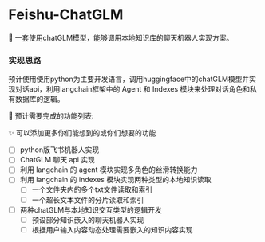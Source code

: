 # Feishu-ChatGLM
🍎 一套使用chatGLM模型，能够调用本地知识库的聊天机器人实现方案。  

### 实现思路  
预计使用使用python为主要开发语言，调用huggingface中的chatGLM模型并实现对话api，利用langchain框架中的 Agent 和 Indexes 模块来处理对话角色和私有数据库的逻辑。

🚀 预计需要完成的功能列表:

✨ 可以添加更多你们能想到的或你们想要的功能

- [ ] python版飞书机器人实现  
- [ ] ChatGLM 聊天 api 实现  
- [ ] 利用 langchain 的 agent 模块实现多角色的丝滑转换能力  
- [ ] 利用 langchain 的 indexes 模块实现两种类型的本地知识读取  
  - [ ] 一个文件夹内的多个txt文件读取和索引  
  - [ ] 一个超长文本文件的分片读取和索引  
- [ ] 两种chatGLM与本地知识交互类型的逻辑开发  
  - [ ] 预设部分知识嵌入的聊天机器人实现
  - [ ] 根据用户输入内容动态处理需要嵌入的知识内容实现
